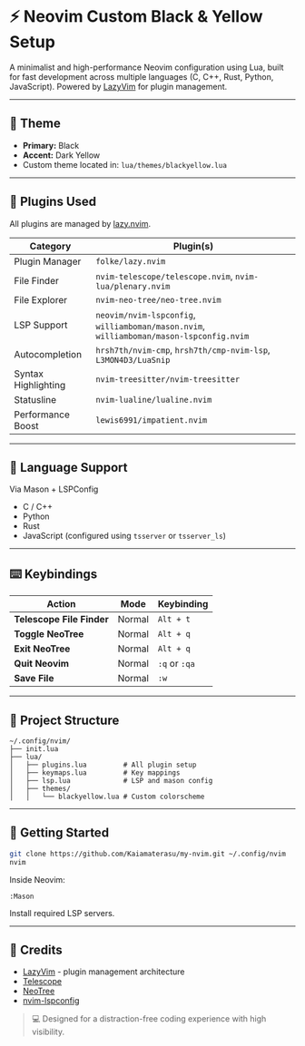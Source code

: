 # ⚡ Neovim Custom Black & Yellow Setup

A minimalist and high-performance Neovim configuration using Lua, built for fast development across multiple languages (C, C++, Rust, Python, JavaScript). Powered by [LazyVim](https://github.com/LazyVim/LazyVim) for plugin management.

---

## 🎨 Theme

* **Primary:** Black
* **Accent:** Dark Yellow
* Custom theme located in: `lua/themes/blackyellow.lua`

---

## 🔌 Plugins Used

All plugins are managed by [lazy.nvim](https://github.com/folke/lazy.nvim).

| Category            | Plugin(s)                                                                               |
| ------------------- | --------------------------------------------------------------------------------------- |
| Plugin Manager      | `folke/lazy.nvim`                                                                       |
| File Finder         | `nvim-telescope/telescope.nvim`, `nvim-lua/plenary.nvim`                                |
| File Explorer       | `nvim-neo-tree/neo-tree.nvim`                                                           |
| LSP Support         | `neovim/nvim-lspconfig`, `williamboman/mason.nvim`, `williamboman/mason-lspconfig.nvim` |
| Autocompletion      | `hrsh7th/nvim-cmp`, `hrsh7th/cmp-nvim-lsp`, `L3MON4D3/LuaSnip`                          |
| Syntax Highlighting | `nvim-treesitter/nvim-treesitter`                                                       |
| Statusline          | `nvim-lualine/lualine.nvim`                                                             |
| Performance Boost   | `lewis6991/impatient.nvim`                                                              |

---

## 🧠 Language Support

Via Mason + LSPConfig

* C / C++
* Python
* Rust
* JavaScript (configured using `tsserver` or `tsserver_ls`)

---

## ⌨️ Keybindings

| Action                    | Mode   | Keybinding    |
| ------------------------- | ------ | ------------- |
| **Telescope File Finder** | Normal | `Alt + t`     |
| **Toggle NeoTree**        | Normal | `Alt + q`     |
| **Exit NeoTree**          | Normal | `Alt + q`     |
| **Quit Neovim**           | Normal | `:q` or `:qa` |
| **Save File**             | Normal | `:w`          |

---

## 📂 Project Structure

```
~/.config/nvim/
├── init.lua
├── lua/
│   ├── plugins.lua         # All plugin setup
│   ├── keymaps.lua         # Key mappings
│   ├── lsp.lua             # LSP and mason config
│   ├── themes/
│   │   └── blackyellow.lua # Custom colorscheme
```

---

## 🚀 Getting Started

```bash
git clone https://github.com/Kaiamaterasu/my-nvim.git ~/.config/nvim
nvim
```

Inside Neovim:

```
:Mason
```

Install required LSP servers.

---

## 🙏 Credits

* [LazyVim](https://github.com/LazyVim/LazyVim) - plugin management architecture
* [Telescope](https://github.com/nvim-telescope/telescope.nvim)
* [NeoTree](https://github.com/nvim-neo-tree/neo-tree.nvim)
* [nvim-lspconfig](https://github.com/neovim/nvim-lspconfig)

> 💻 Designed for a distraction-free coding experience with high visibility.
